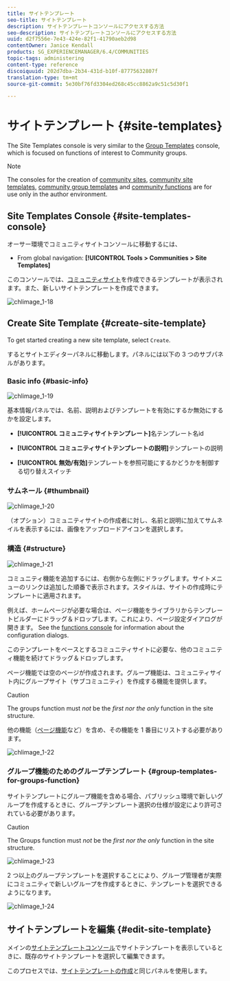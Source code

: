 ```yaml
---
title: サイトテンプレート
seo-title: サイトテンプレート
description: サイトテンプレートコンソールにアクセスする方法
seo-description: サイトテンプレートコンソールにアクセスする方法
uuid: d2f7556e-7e43-424e-82f1-41790aeb2d98
contentOwner: Janice Kendall
products: SG_EXPERIENCEMANAGER/6.4/COMMUNITIES
topic-tags: administering
content-type: reference
discoiquuid: 202d7dba-2b34-431d-b10f-87775632807f
translation-type: tm+mt
source-git-commit: 5e30bf76fd3304ed268c45cc8862a9c51c5d30f1

---
```



# サイトテンプレート {#site-templates}

The Site Templates console is very similar to the [Group Templates](tools-groups.md) console, which is focused on functions of interest to Community groups.

>[!NOTE]
>
>The consoles for the creation of [community sites](sites-console.md), [community site templates](sites.md), [community group templates](tools-groups.md) and [community functions](functions.md) are for use only in the author environment.

## Site Templates Console {#site-templates-console}

オーサー環境でコミュニティサイトコンソールに移動するには、

* From global navigation: **[!UICONTROL Tools > Communities > Site Templates]**

このコンソールでは、[コミュニティサイト](sites-console.md)を作成できるテンプレートが表示されます。また、新しいサイトテンプレートを作成できます。

![chlimage_1-18](assets/chlimage_1-18.png)

## Create Site Template {#create-site-template}

To get started creating a new site template, select `Create`.

するとサイトエディターパネルに移動します。パネルには以下の 3 つのサブパネルがあります。

### Basic info {#basic-info}

![chlimage_1-19](assets/chlimage_1-19.png)

基本情報パネルでは、名前、説明およびテンプレートを有効にするか無効にするかを設定します。

* **[!UICONTROL コミュニティサイトテンプレート]**&#x200B;名テンプレート名id

* **[!UICONTROL コミュニティサイトテンプレートの説明]**&#x200B;テンプレートの説明

* **[!UICONTROL 無効/有効]**&#x200B;テンプレートを参照可能にするかどうかを制御する切り替えスイッチ

### サムネール {#thumbnail}

![chlimage_1-20](assets/chlimage_1-20.png)

（オプション）コミュニティサイトの作成者に対し、名前と説明に加えてサムネイルを表示するには、画像をアップロードアイコンを選択します。

### 構造 {#structure}

![chlimage_1-21](assets/chlimage_1-21.png)

コミュニティ機能を追加するには、右側から左側にドラッグします。サイトメニューのリンクは追加した順番で表示されます。スタイルは、サイトの作成時にテンプレートに適用されます。

例えば、ホームページが必要な場合は、ページ機能をライブラリからテンプレートビルダーにドラッグ＆ドロップします。これにより、ページ設定ダイアログが開きます。 See the [functions console](functions.md) for information about the configuration dialogs.

このテンプレートをベースとするコミュニティサイトに必要な、他のコミュニティ機能を続けてドラッグ＆ドロップします。

ページ機能では空のページが作成されます。グループ機能は、コミュニティサイト内にグループサイト（サブコミュニティ）を作成する機能を提供します。

>[!CAUTION]
>
>The groups function must *not* be the *first nor the only* function in the site structure.
>
>他の機能（[ページ機能](functions.md#page-function)など）を含め、その機能を 1 番目にリストする必要があります。

![chlimage_1-22](assets/chlimage_1-22.png)

### グループ機能のためのグループテンプレート {#group-templates-for-groups-function}

サイトテンプレートにグループ機能を含める場合、パブリッシュ環境で新しいグループを作成するときに、グループテンプレート選択の仕様が設定により許可されている必要があります。

>[!CAUTION]
>
>The Groups function must *not* be the *first nor the only* function in the site structure.

![chlimage_1-23](assets/chlimage_1-23.png)

2 つ以上のグループテンプレートを選択することにより、グループ管理者が実際にコミュニティで新しいグループを作成するときに、テンプレートを選択できるようになります。

![chlimage_1-24](assets/chlimage_1-24.png)

## サイトテンプレートを編集 {#edit-site-template}

メインの[サイトテンプレートコンソール](#site-templates-console)でサイトテンプレートを表示しているときに、既存のサイトテンプレートを選択して編集できます。

このプロセスでは、[サイトテンプレートの作成](#create-site-template)と同じパネルを使用します。
